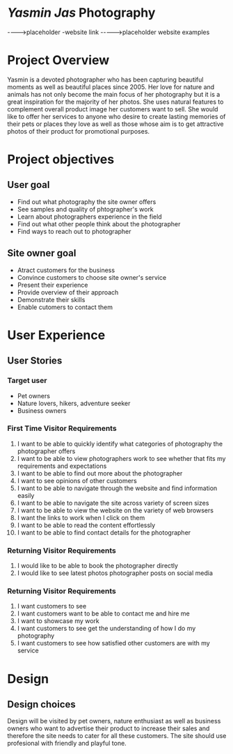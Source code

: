 # *Yasmin Jas* Photography
---->placeholder -website link
----->placeholder website examples 

# Project Overview
Yasmin is a devoted photographer who has been capturing beautiful moments as well as beautiful places since 2005. Her love for nature and animals has not only become the main focus of her photography but it is a great inspiration for the majority of her photos. She uses natural features to complement overall product image her customers want to sell. She would like to offer her services to anyone who desire to create lasting memories of their pets or places they love as well as those whose aim is to get attractive photos of their product for promotional purposes. 

# Project objectives

## User goal
* Find out what photography the site owner offers
* See samples and quality of phtographer's work
* Learn about photographers experience in the field
* Find out what other people think about the photographer
* Find ways to reach out to photographer


## Site owner goal
* Atract customers for the business
* Convince customers to choose site owner's service
* Present their experience
* Provide overview of their approach 
* Demonstrate their skills 
* Enable cutomers to contact them

# User Experience

## User Stories

### Target user

* Pet owners
* Nature lovers, hikers, adventure seeker
* Business owners

### First Time Visitor Requirements

1. I want to be able to quickly identify what categories of photography the photographer offers
2. I want to be able to view photographers work to see whether that fits my requirements and expectations
3. I want to be able to find out more about the photographer 
4. I want to see opinions of other customers
5. I want to be able to navigate through the website and find information easily 
6. I want to be able to navigate the site across variety of screen sizes
7. I want to be able to view the website on the variety of web browsers
8. I want the links to work when I click on them 
9. I want to be able to read the content effortlessly
10. I want to be able to find contact details for the photographer

### Returning Visitor Requirements

1. I would like to be able to book the photographer directly
2. I would like to see latest photos photographer posts on social media


### Returning Visitor Requirements
1. I want customers to see 
2. I want customers want to be able to contact me and hire me 
3. I want to showcase my work
4. I want customers to see get the understanding of how I do my photography 
5. I want customers to see how satisfied other customers are with my service


# Design

## Design choices
Design will be visited by pet owners, nature enthusiast as well as business owners who want to advertise their product to increase their sales and therefore the site needs to cater for all these customers. The site should use profesional with friendly and playful tone. 




